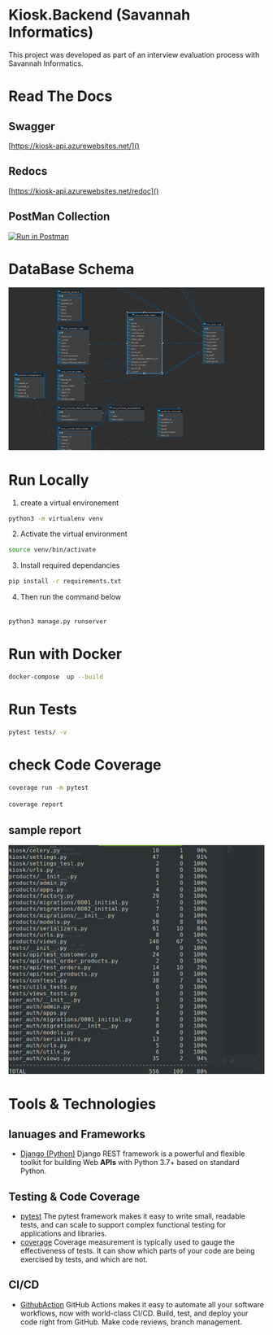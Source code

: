 # Kiosk.Backend (Savannah Informatics)

This project was developed as part of an interview evaluation process with Savannah Informatics.

# Read The Docs

## Swagger

[https://kiosk-api.azurewebsites.net/]()

## Redocs

[https://kiosk-api.azurewebsites.net/redoc]()

## PostMan Collection

[![Run in Postman](https://run.pstmn.io/button.svg)](https://app.getpostman.com/run-collection/18483082-d8f9f954-4126-4de3-8a01-dae6d37940f7?action=collection%2Ffork&collection-url=entityId%3D18483082-d8f9f954-4126-4de3-8a01-dae6d37940f7%26entityType%3Dcollection%26workspaceId%3D1a9dcbf2-a7ea-43bb-b6a7-d25bc66dcb08)

# DataBase Schema

![deployment](assets/databaseERD.png)

# Run Locally 

1. create a virtual environement

```bash
python3 -m virtualenv venv
```

2. Activate the virtual environment

```bash
source venv/bin/activate
```

3. Install required dependancies

```bash
pip install -r requirements.txt
```

4. Then run the command below

```python

python3 manage.py runserver

```

# Run with Docker

```bash
docker-compose  up --build
```

# Run Tests

```bash
pytest tests/ -v

```

# check Code Coverage

```bash
coverage run -m pytest

coverage report

```

## sample report

![deployment](assets/TestCoverage.png)

# Tools & Technologies

## lanuages and Frameworks

- [Django (Python)](https://fastapi.tiangolo.com/)
  Django REST framework is a powerful and flexible toolkit for building Web **APIs** with Python 3.7+ based on standard Python.

## Testing & Code Coverage

- [pytest](https://docs.pytest.org/en/7.4.x/)
  The pytest framework makes it easy to write small, readable tests, and can scale to support complex functional testing for applications and libraries.
- [coverage](https://coverage.readthedocs.io/en/7.3.1/)
  Coverage measurement is typically used to gauge the effectiveness of tests. It can show which parts of your code are being exercised by tests, and which are not.

## CI/CD

- [GithubAction](https://github.com/features/actions)
  GitHub Actions makes it easy to automate all your software workflows, now with world-class CI/CD. Build, test, and deploy your code right from GitHub. Make code reviews, branch management.
